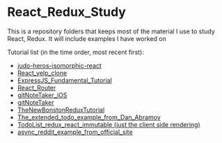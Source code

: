 # React_Redux_Study

This is a repository folders that keeps most of the material I use to study React, Redux. It will include examples I have worked on

Tutorial list (in the time order, most recent first): 

- [judo-heros-isomorphic-react](https://github.com/qizhong19920114/React_Redux_Study/tree/master/judo-heros-isomorphic-react)
- [React_yelp_clone](https://github.com/qizhong19920114/React_Redux_Study/tree/master/React_yelp_clone)
- [ExpressJS_Fundamental_Tutorial](https://github.com/qizhong19920114/React_Redux_Study/tree/master/ExpressJS_Fundamental_Tutorial)
- [React_Router](https://github.com/qizhong19920114/React_Redux_Study/tree/master/React_Router)
- [gitNoteTaker_iOS](https://github.com/qizhong19920114/React_Redux_Study/tree/master/gitNoteTaker_iOS)
- [gitNoteTaker](https://github.com/qizhong19920114/React_Redux_Study/tree/master/gitNoteTaker)
- [TheNewBonstonReduxTutorial](https://github.com/qizhong19920114/React_Redux_Study/tree/master/TheNewBonstonReduxTutorial)
- [The_extended_todo_example_from_Dan_Abramov](https://github.com/qizhong19920114/React_Redux_Study/tree/master/The_extended_todo_example_from_Dan_Abramov)
- [TodoList_redux_react_immutable (just the client side rendering)](https://github.com/qizhong19920114/React_Redux_Study/tree/master/TodoList_redux_react_immutable%20(just%20the%20client%20side%20rendering))
- [async_reddit_example_from_official_site](https://github.com/qizhong19920114/React_Redux_Study/tree/master/async_reddit_example_from_official_site)
